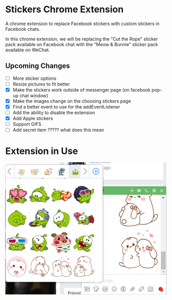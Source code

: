 # Stickers Chrome Extension
A chrome extension to replace Facebook stickers with custom stickers in Facebook chats.

In this chrome extension, we will be replacing the "Cut the Rope" sticker pack available on Facebook chat with the "Meow & Bunnie" sticker pack available on WeChat.

## Upcoming Changes
- [ ] More sticker options  
- [ ] Resize pictures to fit better  
- [x] Make the stickers work outside of messenger page (on facebook pop-up chat window)    
- [x] Make the images change on the choosing stickers page    
- [x] Find a better event to use for the addEventListener    
- [ ] Add the ability to disable the extension    
- [x] Add Apple stickers
- [ ] Support GIFS    
- [ ] Add secret item    ????? what does this mean

# Extension in Use
![Extension in Use on Facebook](https://raw.githubusercontent.com/tiffanyxiao/stickers-chrome-extension/master/images/sample1.png)

